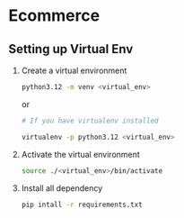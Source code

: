 # Ecommerce

## Setting up Virtual Env

1. Create a virtual environment
    ```bash
    python3.12 -m venv <virtual_env>
    ```
   or
    ```bash
    # If you have virtualenv installed

    virtualenv -p python3.12 <virtual_env>
    ```

2. Activate the virtual environment
    ```bash
    source ./<virtual_env>/bin/activate
    ```

3. Install all dependency
    ```bash
    pip intall -r requirements.txt
    ```
